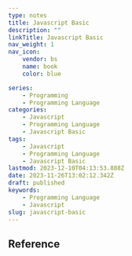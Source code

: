 ```yaml
---
type: notes
title: Javascript Basic
description: ""
linkTitle: Javascript Basic
nav_weight: 1
nav_icon:
    vendor: bs
    name: book
    color: blue

series:
    - Programming
    - Programming Language
categories:
    - Javascript
    - Programming Language
    - Javascript Basic
tags:
    - Javascript
    - Programming Language
    - Javascript Basic
lastmod: 2023-12-10T04:13:53.888Z
date: 2023-11-26T13:02:12.342Z
draft: published
keywords:
    - Programming Language
    - Javascript
slug: javascript-basic
---
```


## Reference
